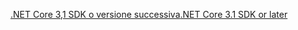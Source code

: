 [<span data-ttu-id="e2398-101">.NET Core 3,1 SDK o versione successiva</span><span class="sxs-lookup"><span data-stu-id="e2398-101">.NET Core 3.1 SDK or later</span></span>](https://dotnet.microsoft.com/download/dotnet-core/3.1)
